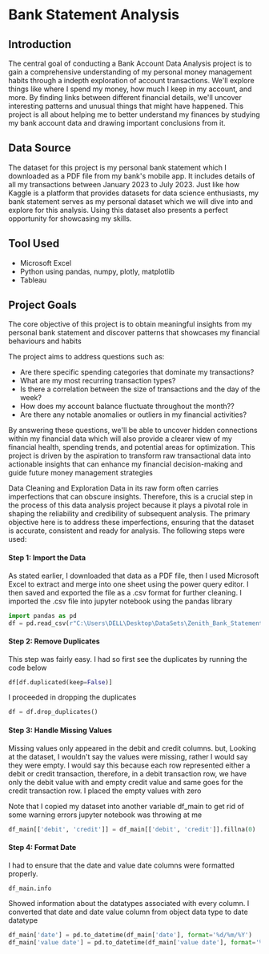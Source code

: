 # Bank Statement Analysis

## Introduction
The central goal of conducting a Bank Account Data Analysis project is to gain a comprehensive understanding of my personal money management habits through a indepth exploration of account transactions. We'll explore things like where I spend my money, how much I keep in my account, and more. By finding links between different financial details, we'll uncover interesting patterns and unusual things that might have happened. This project is all about helping me to better understand my finances by studying my bank account data and drawing important conclusions from it.


## Data Source
The dataset for this project is my personal bank statement which I downloaded as a PDF file from my bank's mobile app. It includes details of all my transactions between January 2023 to July 2023. Just like how Kaggle is a platform that provides datasets for data science enthusiasts, my bank statement serves as my personal dataset which we will dive into and explore for this analysis. Using this dataset also presents a perfect opportunity for showcasing my skills. 


## Tool Used 
* Microsoft Excel 
* Python using pandas, numpy, plotly, matplotlib
* Tableau 


## Project Goals
The core objective of this project is to obtain meaningful insights from my personal bank statement and discover patterns that showcases my financial behaviours and habits 

The project aims to address questions such as: 
* Are there specific spending categories that dominate my transactions?
* What are my most recurring transaction types?
* Is there a correlation between the size of transactions and the day of the week?
* How does my account balance fluctuate throughout the month??
* Are there any notable anomalies or outliers in my financial activities?

By answering these questions, we'll be able to uncover hidden connections within my financial data which will also provide a clearer view of my financial health, spending trends, and potential areas for optimization.  This project is driven by the aspiration to transform raw transactional data into actionable insights that can enhance my financial decision-making and guide future money management strategies 


Data Cleaning and Exploration 
Data in its raw form often carries imperfections that can obscure insights. Therefore, this is a crucial step in the process of this data analysis project because it plays a pivotal role in shaping the reliability and credibility of subsequent analysis. The primary objective here is to address these imperfections, ensuring that the dataset is accurate, consistent and ready for analysis. The following steps were used: 

#### Step 1: Import the Data
As stated earlier, I downloaded that data as a PDF file, then I used Microsoft Excel to extract and merge into one sheet using the power query editor. I then saved and exported the file as a .csv format for further cleaning. I imported the .csv file into jupyter notebook using the pandas library 

```python
import pandas as pd
df = pd.read_csv(r"C:\Users\DELL\Desktop\DataSets\Zenith_Bank_Statement.csv")
```

#### Step 2: Remove Duplicates 
This step was fairly easy. I had so first see the duplicates by running the code below
```python
df[df.duplicated(keep=False)]
```
I proceeded in dropping the duplicates
```python
df = df.drop_duplicates()
```

#### Step 3: Handle Missing Values
Missing values only appeared in the debit and credit columns. but, Looking at the dataset, I wouldn't say the values were missing, rather I would say they were empty. I would say this because each row represented either a debit or credit transaction, therefore, in a debit transaction row, we have only the debit value with and empty credit value and same goes for the credit transaction row.
I placed the empty values with zero

Note that I copied my dataset into another variable df_main to get rid of some warning errors jupyter notebook was throwing at me 
```python 
df_main[['debit', 'credit']] = df_main[['debit', 'credit']].fillna(0)
```

#### Step 4: Format Date 
I had to ensure that the date and value date columns were formatted properly. 
```
df_main.info
```
Showed information about the datatypes associated with every column. 
I converted that date and date value column from object data type to date datatype 
```python 
df_main['date'] = pd.to_datetime(df_main['date'], format='%d/%m/%Y')
df_main['value date'] = pd.to_datetime(df_main['value date'], format='%d/%m/%Y')
```
